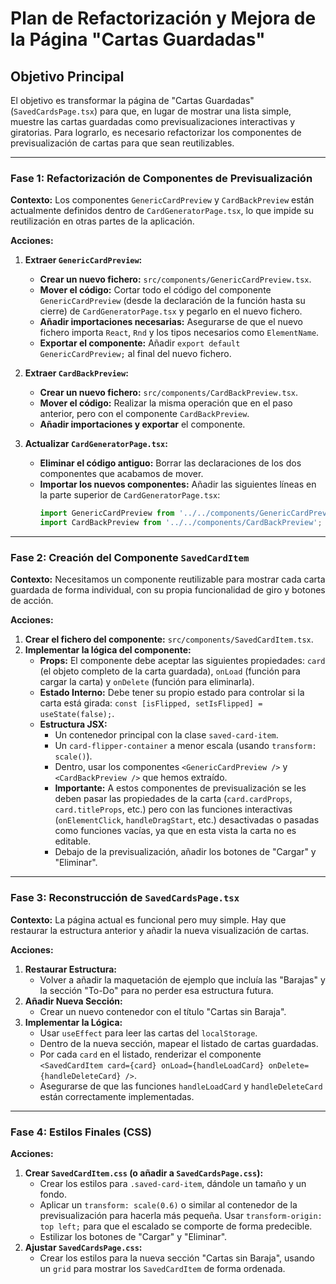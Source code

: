 # Plan de Refactorización y Mejora de la Página "Cartas Guardadas"

## Objetivo Principal

El objetivo es transformar la página de "Cartas Guardadas" (`SavedCardsPage.tsx`) para que, en lugar de mostrar una lista simple, muestre las cartas guardadas como previsualizaciones interactivas y giratorias. Para lograrlo, es necesario refactorizar los componentes de previsualización de cartas para que sean reutilizables.

---

### Fase 1: Refactorización de Componentes de Previsualización

**Contexto:** Los componentes `GenericCardPreview` y `CardBackPreview` están actualmente definidos dentro de `CardGeneratorPage.tsx`, lo que impide su reutilización en otras partes de la aplicación.

**Acciones:**

1.  **Extraer `GenericCardPreview`:**
    *   **Crear un nuevo fichero:** `src/components/GenericCardPreview.tsx`.
    *   **Mover el código:** Cortar todo el código del componente `GenericCardPreview` (desde la declaración de la función hasta su cierre) de `CardGeneratorPage.tsx` y pegarlo en el nuevo fichero.
    *   **Añadir importaciones necesarias:** Asegurarse de que el nuevo fichero importa `React`, `Rnd` y los tipos necesarios como `ElementName`.
    *   **Exportar el componente:** Añadir `export default GenericCardPreview;` al final del nuevo fichero.

2.  **Extraer `CardBackPreview`:**
    *   **Crear un nuevo fichero:** `src/components/CardBackPreview.tsx`.
    *   **Mover el código:** Realizar la misma operación que en el paso anterior, pero con el componente `CardBackPreview`.
    *   **Añadir importaciones y exportar** el componente.

3.  **Actualizar `CardGeneratorPage.tsx`:**
    *   **Eliminar el código antiguo:** Borrar las declaraciones de los dos componentes que acabamos de mover.
    *   **Importar los nuevos componentes:** Añadir las siguientes líneas en la parte superior de `CardGeneratorPage.tsx`:
        ```javascript
        import GenericCardPreview from '../../components/GenericCardPreview';
        import CardBackPreview from '../../components/CardBackPreview';
        ```

---

### Fase 2: Creación del Componente `SavedCardItem`

**Contexto:** Necesitamos un componente reutilizable para mostrar cada carta guardada de forma individual, con su propia funcionalidad de giro y botones de acción.

**Acciones:**

1.  **Crear el fichero del componente:** `src/components/SavedCardItem.tsx`.
2.  **Implementar la lógica del componente:**
    *   **Props:** El componente debe aceptar las siguientes propiedades: `card` (el objeto completo de la carta guardada), `onLoad` (función para cargar la carta) y `onDelete` (función para eliminarla).
    *   **Estado Interno:** Debe tener su propio estado para controlar si la carta está girada: `const [isFlipped, setIsFlipped] = useState(false);`.
    *   **Estructura JSX:**
        *   Un contenedor principal con la clase `saved-card-item`.
        *   Un `card-flipper-container` a menor escala (usando `transform: scale()`).
        *   Dentro, usar los componentes `<GenericCardPreview />` y `<CardBackPreview />` que hemos extraído.
        *   **Importante:** A estos componentes de previsualización se les deben pasar las propiedades de la carta (`card.cardProps`, `card.titleProps`, etc.) pero con las funciones interactivas (`onElementClick`, `handleDragStart`, etc.) desactivadas o pasadas como funciones vacías, ya que en esta vista la carta no es editable.
        *   Debajo de la previsualización, añadir los botones de "Cargar" y "Eliminar".

---

### Fase 3: Reconstrucción de `SavedCardsPage.tsx`

**Contexto:** La página actual es funcional pero muy simple. Hay que restaurar la estructura anterior y añadir la nueva visualización de cartas.

**Acciones:**

1.  **Restaurar Estructura:**
    *   Volver a añadir la maquetación de ejemplo que incluía las "Barajas" y la sección "To-Do" para no perder esa estructura futura.
2.  **Añadir Nueva Sección:**
    *   Crear un nuevo contenedor con el título "Cartas sin Baraja".
3.  **Implementar la Lógica:**
    *   Usar `useEffect` para leer las cartas del `localStorage`.
    *   Dentro de la nueva sección, mapear el listado de cartas guardadas.
    *   Por cada `card` en el listado, renderizar el componente `<SavedCardItem card={card} onLoad={handleLoadCard} onDelete={handleDeleteCard} />`.
    *   Asegurarse de que las funciones `handleLoadCard` y `handleDeleteCard` están correctamente implementadas.

---

### Fase 4: Estilos Finales (CSS)

**Acciones:**

1.  **Crear `SavedCardItem.css` (o añadir a `SavedCardsPage.css`):**
    *   Crear los estilos para `.saved-card-item`, dándole un tamaño y un fondo.
    *   Aplicar un `transform: scale(0.6)` o similar al contenedor de la previsualización para hacerla más pequeña. Usar `transform-origin: top left;` para que el escalado se comporte de forma predecible.
    *   Estilizar los botones de "Cargar" y "Eliminar".
2.  **Ajustar `SavedCardsPage.css`:**
    *   Crear los estilos para la nueva sección "Cartas sin Baraja", usando un `grid` para mostrar los `SavedCardItem` de forma ordenada.
